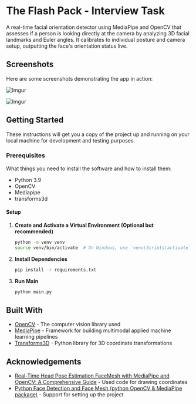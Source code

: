 # The Flash Pack - Interview Task

A real-time facial orientation detector using MediaPipe and OpenCV that assesses if a person is looking directly at the camera by analyzing 3D facial landmarks and Euler angles. It calibrates to individual posture and camera setup, outputting the face's orientation status live.

## Screenshots

Here are some screenshots demonstrating the app in action:

![Imgur](https://i.imgur.com/JurshUx.jpeg "Looking Straight")

![Imgur](https://i.imgur.com/8tyAL5g.jpeg "Not Looking Straight")

## Getting Started

These instructions will get you a copy of the project up and running on your local machine for development and testing purposes.

### Prerequisites

What things you need to install the software and how to install them:

- Python 3.9
- OpenCV
- Mediapipe
- transforms3d

#### Setup

1. **Create and Activate a Virtual Environment (Optional but recommended)**

   ```bash
   python -m venv venv
   source venv/bin/activate  # On Windows, use `venv\Scripts\activate`
   ```

2. **Install Dependencies**

   ```bash
   pip install -r requirements.txt
   ```

3. **Run Main**

   ```bash
   python main.py
   ```

## Built With

- [OpenCV](https://opencv.org/) - The computer vision library used
- [MediaPipe](https://google.github.io/mediapipe/) - Framework for building multimodal applied machine learning pipelines
- [Transforms3D](https://matthew-brett.github.io/transforms3d/) - Python library for 3D coordinate transformations

## Acknowledgements

- [Real-Time Head Pose Estimation FaceMesh with MediaPipe and OpenCV: A Comprehensive Guide](https://medium.com/@jaykumaran2217/real-time-head-pose-estimation-facemesh-with-mediapipe-and-opencv-a-comprehensive-guide-b63a2f40b7c6) - Used code for drawing coordinates
- [Python Face Detection and Face Mesh (python OpenCV & MediaPipe package)](https://www.youtube.com/watch?v=yvXPKfil1hY) - Support for setting up the project
